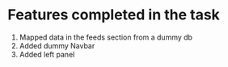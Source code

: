 # Features completed in the task
1. Mapped data in the feeds section from a dummy db
2. Added dummy Navbar
3. Added left panel




